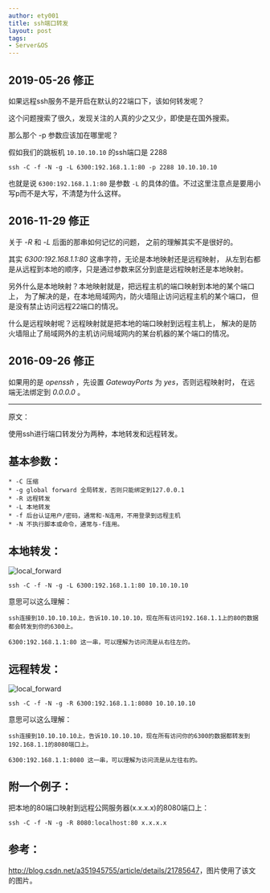 ```yaml
---
author: ety001
title: ssh端口转发
layout: post
tags:
- Server&OS
---
```

## 2019-05-26 修正

如果远程ssh服务不是开启在默认的22端口下，该如何转发呢？

这个问题搜索了很久，发现关注的人真的少之又少，即使是在国外搜索。

那么那个 -p 参数应该加在哪里呢？

假如我们的跳板机 `10.10.10.10` 的ssh端口是 2288

```
ssh -C -f -N -g -L 6300:192.168.1.1:80 -p 2288 10.10.10.10
```

也就是说 `6300:192.168.1.1:80` 是参数 `-L` 的具体的值。不过这里注意点是要用小写p而不是大写，不清楚为什么这样。

## 2016-11-29 修正

关于 *-R* 和 *-L* 后面的那串如何记忆的问题，
之前的理解其实不是很好的。

其实 *6300:192.168.1.1:80* 这串字符，无论是本地映射还是远程映射，
从左到右都是从远程到本地的顺序，只是通过参数来区分到底是远程映射还是本地映射。

另外什么是本地映射？本地映射就是，把远程主机的端口映射到本地的某个端口上，
为了解决的是，在本地局域网内，防火墙阻止访问远程主机的某个端口，
但是没有禁止访问远程22端口的情况。

什么是远程映射呢？远程映射就是把本地的端口映射到远程主机上，
解决的是防火墙阻止了局域网外的主机访问局域网内的某台机器的某个端口的情况。

## 2016-09-26 修正

如果用的是 *openssh* ，先设置 *GatewayPorts* 为 *yes*，否则远程映射时，
在远端无法绑定到 *0.0.0.0* 。

---

原文：

使用ssh进行端口转发分为两种，本地转发和远程转发。

## 基本参数：

    * -C 压缩
    * -g global forward 全局转发，否则只能绑定到127.0.0.1
    * -R 远程转发
    * -L 本地转发
    * -f 后台认证用户/密码，通常和-N连用，不用登录到远程主机
    * -N 不执行脚本或命令，通常与-f连用。

## 本地转发：

![local_forward](/upload/20150917/091701.jpg)

```
ssh -C -f -N -g -L 6300:192.168.1.1:80 10.10.10.10
```

意思可以这么理解：

```
ssh连接到10.10.10.10上，告诉10.10.10.10，现在所有访问192.168.1.1上的80的数据
都会转发到你的6300上。

6300:192.168.1.1:80 这一串，可以理解为访问流是从右往左的。
```

## 远程转发：

![local_forward](/upload/20150917/091702.jpg)

```
ssh -C -f -N -g -R 6300:192.168.1.1:8080 10.10.10.10
```

意思可以这么理解：

```
ssh连接到10.10.10.10上，告诉10.10.10.10，现在所有访问你的6300的数据都转发到192.168.1.1的8080端口上。

6300:192.168.1.1:8080 这一串，可以理解为访问流是从左往右的。
```

## 附一个例子：

把本地的80端口映射到远程公网服务器(x.x.x.x)的8080端口上：

```
ssh -C -f -N -g -R 8080:localhost:80 x.x.x.x
```

## 参考：

<http://blog.csdn.net/a351945755/article/details/21785647>，图片使用了该文的图片。
